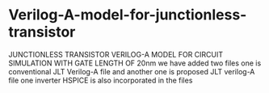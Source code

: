 # Verilog-A-model-for-junctionless-transistor
JUNCTIONLESS TRANSISTOR VERILOG-A MODEL FOR CIRCUIT SIMULATION  WITH GATE LENGTH OF 20nm
we have added two files one is conventional JLT Verilog-A file and another one is proposed JLT verilog-A file
one inverter HSPICE is also incorporated in the files
